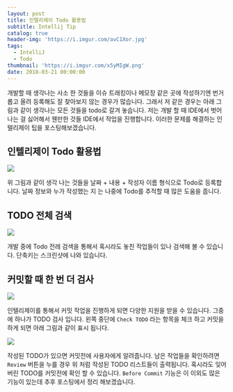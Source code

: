 ```yaml
---
layout: post
title: 인텔리제이 Todo 활용법
subtitle: Intellij Tip
catalog: true
header-img: 'https://i.imgur.com/avC1Xor.jpg'
tags:
  - IntelliJ
  - Todo
thumbnail: 'https://i.imgur.com/x5yMIgW.png'
date: 2018-03-21 00:00:00
---
```



개발할 때 생각나는 사소 한 것들을 이슈 트래킹이나 메모장 같은 곳에 작성하기엔 번거롭고 올려 등록해도 잘 찾아보지 않는 경우가 많습니다. 그래서 저 같은 경우는 아래 그림과 같이 생각나는 모든 것들을 todo로 갈겨 놓습니다. 저는 개발 할 때 IDE에서 벗어나는 걸 싫어해서 웬만한 것들 IDE에서 작업을 진행합니다. 이러한 문제를 해결하는 인텔리제이 팁을 포스팅해보겠습니다.

## 인텔리제이 Todo 활용법
![](https://i.imgur.com/74N8oYR.png)

위 그림과 같이 생각 나는 것들을 날짜 + 내용 + 작성자 이름 형식으로 Todo로 등록합니다. 날짜 정보와 누가 작성했는 지 는 나중에 Todo를 추적할 때 많은 도움을 줍니다.


## TODO 전체 검색

![](https://i.imgur.com/AgvhG70.png)

개발 중에 Todo 전레 검색을 통해서 혹시라도 놓친 작업들이 있나 검색해 볼 수 있습니다. 단축키는 스크린샷에 나와 있습니다.

## 커밋할 때 한 번 더 검사

![](https://i.imgur.com/ZTW8jIq.png)

인텔리제이를 통해서 커밋 작업을 진행하게 되면 다양한 지원을 받을 수 있습니다. 그중에 하나가 TODO 검사 입니다. 왼쪽 중단에 `Check TODO` 라는 항목을 체크 하고 커밋을 하게 되면 아래 그림과 같이 표시 됩니다.

![](https://i.imgur.com/x5yMIgW.png)

작성된 TODO가 있으면 커밋전에 사용자에게 알려줍니다. 남은 작업들을 확인하려면 `Review` 버튼을 누를 경우 위 처럼 작성된 TODO 리스트들이 출력됩니다. 혹시라도 잊어 버린 TODO를 커밋전에 확인 할 수 있습니다. `Before Commit` 기능은 이 이외도 많은 기능이 있는데 추후 포스팅에서 정리 해보겠습니다.
